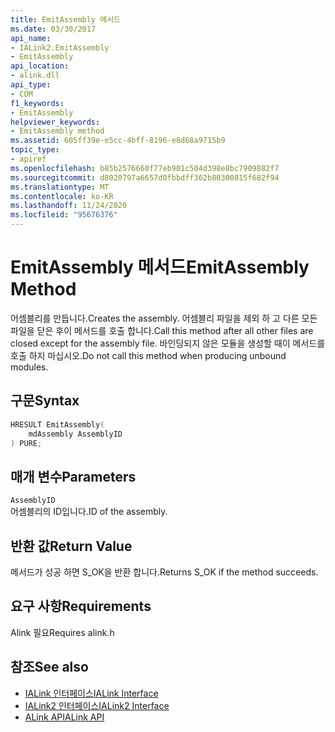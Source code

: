 ```yaml
---
title: EmitAssembly 메서드
ms.date: 03/30/2017
api_name:
- IALink2.EmitAssembly
- EmitAssembly
api_location:
- alink.dll
api_type:
- COM
f1_keywords:
- EmitAssembly
helpviewer_keywords:
- EmitAssembly method
ms.assetid: 605ff39e-e5cc-4bff-8196-e8d68a9715b9
topic_type:
- apiref
ms.openlocfilehash: b85b2576660f77eb901c504d398e8bc7909882f7
ms.sourcegitcommit: d8020797a6657d0fbbdff362b80300815f682f94
ms.translationtype: MT
ms.contentlocale: ko-KR
ms.lasthandoff: 11/24/2020
ms.locfileid: "95676376"
---
```

# <a name="emitassembly-method"></a><span data-ttu-id="8f636-102">EmitAssembly 메서드</span><span class="sxs-lookup"><span data-stu-id="8f636-102">EmitAssembly Method</span></span>

<span data-ttu-id="8f636-103">어셈블리를 만듭니다.</span><span class="sxs-lookup"><span data-stu-id="8f636-103">Creates the assembly.</span></span> <span data-ttu-id="8f636-104">어셈블리 파일을 제외 하 고 다른 모든 파일을 닫은 후이 메서드를 호출 합니다.</span><span class="sxs-lookup"><span data-stu-id="8f636-104">Call this method after all other files are closed except for the assembly file.</span></span> <span data-ttu-id="8f636-105">바인딩되지 않은 모듈을 생성할 때이 메서드를 호출 하지 마십시오.</span><span class="sxs-lookup"><span data-stu-id="8f636-105">Do not call this method when producing unbound modules.</span></span>  
  
## <a name="syntax"></a><span data-ttu-id="8f636-106">구문</span><span class="sxs-lookup"><span data-stu-id="8f636-106">Syntax</span></span>  
  
```cpp  
HRESULT EmitAssembly(  
    mdAssembly AssemblyID  
) PURE;  
```  
  
## <a name="parameters"></a><span data-ttu-id="8f636-107">매개 변수</span><span class="sxs-lookup"><span data-stu-id="8f636-107">Parameters</span></span>  

 `AssemblyID`  
 <span data-ttu-id="8f636-108">어셈블리의 ID입니다.</span><span class="sxs-lookup"><span data-stu-id="8f636-108">ID of the assembly.</span></span>  
  
## <a name="return-value"></a><span data-ttu-id="8f636-109">반환 값</span><span class="sxs-lookup"><span data-stu-id="8f636-109">Return Value</span></span>  

 <span data-ttu-id="8f636-110">메서드가 성공 하면 S_OK을 반환 합니다.</span><span class="sxs-lookup"><span data-stu-id="8f636-110">Returns S_OK if the method succeeds.</span></span>  
  
## <a name="requirements"></a><span data-ttu-id="8f636-111">요구 사항</span><span class="sxs-lookup"><span data-stu-id="8f636-111">Requirements</span></span>  

 <span data-ttu-id="8f636-112">Alink 필요</span><span class="sxs-lookup"><span data-stu-id="8f636-112">Requires alink.h</span></span>  
  
## <a name="see-also"></a><span data-ttu-id="8f636-113">참조</span><span class="sxs-lookup"><span data-stu-id="8f636-113">See also</span></span>

- [<span data-ttu-id="8f636-114">IALink 인터페이스</span><span class="sxs-lookup"><span data-stu-id="8f636-114">IALink Interface</span></span>](ialink-interface.md)
- [<span data-ttu-id="8f636-115">IALink2 인터페이스</span><span class="sxs-lookup"><span data-stu-id="8f636-115">IALink2 Interface</span></span>](ialink2-interface.md)
- [<span data-ttu-id="8f636-116">ALink API</span><span class="sxs-lookup"><span data-stu-id="8f636-116">ALink API</span></span>](index.md)
